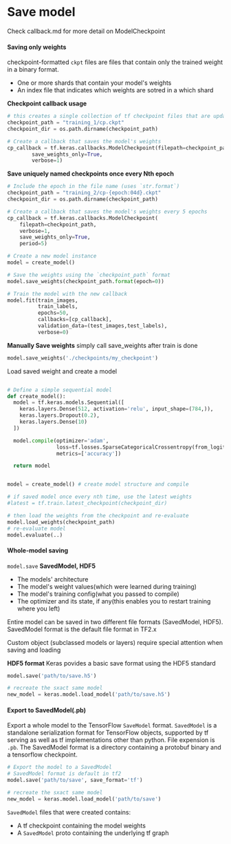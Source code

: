 # Save model

Check callback.md for more detail on ModelCheckpoint

#### Saving only weights

checkpoint-formatted ```ckpt``` files are files that contain only the trained weight in a binary format. 
* One or more shards that contain your model's weights
* An index file that indicates which weights are sotred in a which shard

**Checkpoint callback usage**
```python
# this creates a single collection of tf checkpoint files that are updated at the end of each epoch
checkpoint_path = "training_1/cp.ckpt"
checkpoint_dir = os.path.dirname(checkpoint_path)

# Create a callback that saves the model's weights
cp_callback = tf.keras.callbacks.ModelCheckpoint(filepath=checkpoint_path,
        save_weights_only=True,
        verbose=1)
```

**Save uniquely named checkpoints once every Nth epoch**

```python
# Include the epoch in the file name (uses `str.format`)
checkpoint_path = "training_2/cp-{epoch:04d}.ckpt"
checkpoint_dir = os.path.dirname(checkpoint_path)

# Create a callback that saves the model's weights every 5 epochs
cp_callback = tf.keras.callbacks.ModelCheckpoint(
    filepath=checkpoint_path, 
    verbose=1, 
    save_weights_only=True,
    period=5)

# Create a new model instance
model = create_model()

# Save the weights using the `checkpoint_path` format
model.save_weights(checkpoint_path.format(epoch=0))

# Train the model with the new callback
model.fit(train_images, 
          train_labels,
          epochs=50, 
          callbacks=[cp_callback],
          validation_data=(test_images,test_labels),
          verbose=0)

```

**Manually Save weights**
simply call save_weights after train is done

```python
model.save_weights('./checkpoints/my_checkpoint')
```

Load saved weight and create a model 
```python

# Define a simple sequential model
def create_model():
  model = tf.keras.models.Sequential([
    keras.layers.Dense(512, activation='relu', input_shape=(784,)),
    keras.layers.Dropout(0.2),
    keras.layers.Dense(10)
  ])

  model.compile(optimizer='adam',
                loss=tf.losses.SparseCategoricalCrossentropy(from_logits=True),
                metrics=['accuracy'])

  return model


model = create_model() # create model structure and compile

# if saved model once every nth time, use the latest weights 
#latest = tf.train.latest_checkpoint(checkpoint_dir)

# then load the weights from the checkpoint and re-evaluate
model.load_weights(checkpoint_path)
# re-evaluate model
model.evaluate(..)
```


#### Whole-model saving

```model.save``` 
**SavedModel, HDF5**

* The models' architecture
* The model's weight values(which were learned during training)
* The model's training config(what you passed to compile)
* The optimizer and its state, if any(this enables you to restart training where you left)

Entire model can be saved in two different file formats (SavedModel, HDF5). SavedModel format is the default file format in TF2.x

Custom object (subclassed models or layers) require special attention when saving and loading

**HDF5 format**
Keras povides a basic save format using the HDF5 standard
```python
model.save('path/to/save.h5')

# recreate the sxact same model
new_model = keras.model.load_model('path/to/save.h5')
```

#### Export to SavedModel(.pb)

Export a whole model to the TensorFlow ```SaveModel``` format. ```SavedModel``` is a standalone serialization format for TensorFlow objects, supported by tf serving as well as tf implementations other than python. File expension is ```.pb```. The SavedModel format is a directory containing a protobuf binary and a tensorflow checkpoint. 

```python
# Export the model to a SavedModel
# SavedModel format is default in tf2
model.save('path/to/save', save_format='tf')

# recreate the sxact same model
new_model = keras.model.load_model('path/to/save')
```

```SavedModel``` files that were created contains:
* A tf checkpoint containing the model weights
* A ```SavedModel``` proto containing the underlying tf graph


```python
```
```python
```